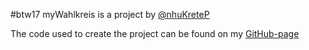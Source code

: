 #btw17 myWahlkreis is a project by [@nhuKreteP](https://www.twitter.com/nhukretep)

The code used to create the project can be found on my [GitHub-page](https://github.com/nhukretep/btw17_wahlkreise)
